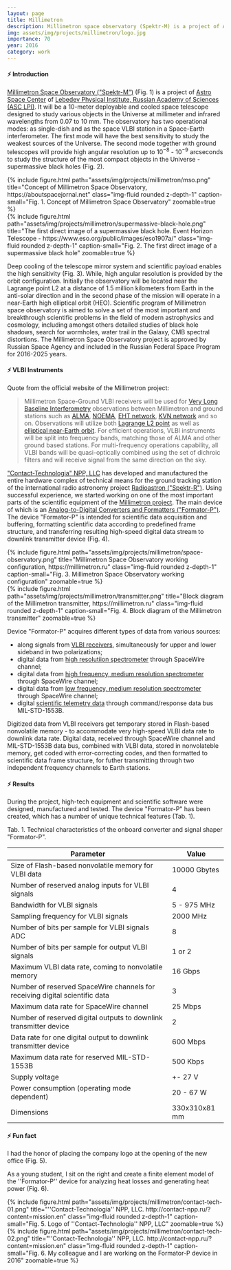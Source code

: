 ```yaml
---
layout: page
title: Millimetron
description: Millimetron space observatory (Spektr-M) is a project of Astro Space Center of Lebedev Physical Institute, Russian Academy of Sciences (ASC LPI).
img: assets/img/projects/millimetron/logo.jpg
importance: 70
year: 2016
category: work
---
```


#### ⚡️ Introduction

[Millimetron Space Observatory ("Spektr-M")](https://millimetron.ru/en/) (Fig. 1) is a project of [Astro Space Center](http://sites.lebedev.ru/en/asc/2061.html) of [Lebedev Physical Institute, Russian Academy of Sciences (ASC LPI)](http:/old.lebedev.ru/en/). It will be a 10-meter deployable and cooled space telescope designed to study various objects in the Universe at millimeter and infrared wavelengths from 0.07 to 10 mm. The observatory has two operational modes: as single-dish and as the space VLBI station in a Space-Earth interferometer. The first mode will have the best sensitivity to study the weakest sources of the Universe. The second mode together with ground telescopes will provide high angular resolution up to 10<sup>−8</sup> - 10<sup>−9</sup> arcseconds to study the structure of the most compact objects in the Universe - supermassive black holes (Fig. 2).

<div class="row">
    <div class="col-sm mt-2 mt-md-0">
        {% include figure.html
            path="assets/img/projects/millimetron/mso.png"
            title="Concept of Millimetron Space Observatory, https://aboutspacejornal.net"
            class="img-fluid rounded z-depth-1"
            caption-small="Fig. 1. Concept of Millimetron Space Observatory"
            zoomable=true %}
    </div>
    <div class="col-sm mt-2 mt-md-0">
        {% include figure.html
            path="assets/img/projects/millimetron/supermassive-black-hole.png"
            title="The first direct image of a supermassive black hole. Event Horizon Telescope - https://www.eso.org/public/images/eso1907a/"
            class="img-fluid rounded z-depth-1"
            caption-small="Fig. 2. The first direct image of a supermassive black hole"
            zoomable=true %}
    </div>
</div>

 Deep cooling of the telescope mirror system and scientific payload enables the high sensitivity (Fig. 3). While, high angular resolution is provided by the orbit configuration. Initially the observatory will be located near the Lagrange point L2 at a distance of 1.5 million kilometers from Earth in the anti-solar direction and in the second phase of the mission will operate in a near-Earth high elliptical orbit (HEO). Scientific program of Millimetron space observatory is aimed to solve a set of the most important and breakthrough scientific problems in the field of modern astrophysics and cosmology, including amongst others detailed studies of black hole shadows, search for wormholes, water trail in the Galaxy, CMB spectral distortions. The Millimetron Space Observatory project is approved by Russian Space Agency and included in the Russian Federal Space Program for 2016-2025 years.

#### ⚡️ VLBI Instruments

Quote from the official website of the Millimetron project:
<blockquote>
    Millimetron Space-Ground VLBI receivers will be used for <a href="https://en.wikipedia.org/wiki/Very-long-baseline_interferometry">Very Long Baseline Interferometry</a> observations between Millimetron and ground stations such as <a href="https://www.almaobservatory.org/en/home/">ALMA</a>, <a href="https://www.iram-institute.org/EN/content-page-235-3-235-0-0-0.html">NOEMA</a>, <a href="https://eventhorizontelescope.org/">EHT network</a>, <a href="https://radio.kasi.re.kr/kvn/main_kvn.php">KVN network</a> and so on. Observations will utilize both <a href="https://en.wikipedia.org/wiki/Lagrange_point">Lagrange L2 point</a> as well as <a href="https://en.wikipedia.org/wiki/Low_Earth_orbit">elliptical near-Earth orbit</a>. For efficient operations, VLBI instruments will be split into frequency bands, matching those of ALMA and other ground based stations. For multi-frequency operations capability, all VLBI bands will be quasi-optically combined using the set of dichroic filters and will receive signal from the same direction on the sky.
</blockquote>

["Contact-Technologia" NPP, LLC](http://contact-npp.ru/?content=mainpage.en) has developed and manufactured the entire hardware complex of technical means for the ground tracking station of the international radio astronomy project [Radioastron ("Spektr-R")](http://www.asc.rssi.ru/radioastron/index.html). Using successful experience, we started working on one of the most important parts of the scientific equipment of the [Millimetron project](https://millimetron.ru/en/participants#:~:text=Information%20Satellite%20Systems-,Contact%2DTechnologia,-Institute%20of%20Radio). The main device of which is an [Analog-to-Digital Converters and Formatters ("Formator-P")](http://contact-npp.ru/?content=millimetron.en). The device "Formator-P" is intended for scientific data acquisition and buffering, formatting scientific data according to predefined frame structure, and transferring resulting high-speed digital data stream to downlink transmitter device (Fig. 4).

<div class="row">
    <div class="col-sm mt-3 mt-md-0">
        {% include figure.html
            path="assets/img/projects/millimetron/space-observatory.png"
            title="Millimetron Space Observatory working configuration, https://millimetron.ru"
            class="img-fluid rounded z-depth-1"
            caption-small="Fig. 3. Millimetron Space Observatory working configuration"
            zoomable=true %}
    </div>
    <div class="col-sm mt-3 mt-md-0">
        {% include figure.html
            path="assets/img/projects/millimetron/transmitter.png"
            title="Block diagram of the Millimetron transmitter, https://millimetron.ru"
            class="img-fluid rounded z-depth-1"
            caption-small="Fig. 4. Block diagram of the Millimetron transmitter"
            zoomable=true %}
    </div>
</div>

Device "Formator-P" acquires different types of data from various sources:
- along signals from [VLBI receivers](https://millimetron.ru/en/general/instruments#:~:text=the%20IF%20band.-,Main%20parameters%20of%20the%20Space%2DVLBI%20receiver%20bands%20are%20shown%20in,Dedicated%20SIS%20receiver,-*%20Receiver%20bands%20in), simultaneously for upper and lower sideband in two polarizations;
- digital data from [high resolutiion spectrometer](https://millimetron.ru/en/general/instruments#:~:text=ground%20data%20link.-,High%20Resolution%20Spectrometr,-High%20resolution%20spectrometer) through SpaceWire channel;
- digital data from [high frequency, medium resolution spectrometer](https://millimetron.ru/en/general/instruments#:~:text=University%20of%20Rome.-,Short%20Wave%20Matrix%20Spectrometer,-Short%20wave%20Matrix) through SpaceWire channel;
- digital data from [low frequency, medium resolution spectrometer](https://millimetron.ru/en/general/instruments#:~:text=Space%20Research%20(SRON).-,Long%20Wave%20Matrix%20Spectrometer,-The%20main%20objective) through SpaceWire channel;
- digital [scientific telemetry data](https://millimetron.ru/en/ground-segment/ground-tracking-stations#:~:text=onboard%20high%20ratio%20data%20transmission%20radio%20complex%20(VIRK%2DM)) through command/response data bus MIL-STD-1553B.

Digitized data from VLBI receivers get temporary stored in Flash-based nonvolatile memory - to accommodate very high-speed VLBI data rate to downlink data rate. Digital data, received through SpaceWire channel and MIL-STD-1553B data bus, combined with VLBI data, stored in nonvolateble memory, get coded with error-correcting codes, and then formatted to scientific data frame structure, for futher transmitting through two independent frequency channels to Earth stations.

#### ⚡️ Results

During the project, high-tech equipment and scientific software were designed, manufactured and tested. The device "Formator-P" has been created, which has a number of unique technical features (Tab. 1).

<div class="caption-table">
    Tab. 1. Technical characteristics of the onboard converter and signal shaper "Formator-P".
</div>

| Parameter                                                                                                      | Value            |
| -------------------------------------------------------------------------------------------------------------- | ---------------- |
| Size of Flash-based nonvolatile memory for VLBI data                                                           | 10000 Gbytes     |
| Number of reserved analog inputs for VLBI signals                                                              | 4                |
| Bandwidth for VLBI signals                                                                                     | 5 - 975 MHz      |
| Sampling frequency for VLBI signals                                                                            | 2000 MHz         |
| Number of bits per sample for VLBI signals ADC                                                                 | 8                |
| Number of bits per sample for output VLBI signals                                                              | 1 or 2           |
| Maximum VLBI data rate, coming to nonvolatile memory                                                           | 16 Gbps          |
| Number of reserved SpaceWire channels for receiving digital scientific data&nbsp;&nbsp;&nbsp;&nbsp;&nbsp;&nbsp;&nbsp;&nbsp;&nbsp;&nbsp;&nbsp;&nbsp;&nbsp;&nbsp;&nbsp;&nbsp;&nbsp;&nbsp;&nbsp;&nbsp;&nbsp;&nbsp;&nbsp;&nbsp;&nbsp;&nbsp;&nbsp;&nbsp;&nbsp;&nbsp;| 3                |
| Maximum data rate for SpaceWire channel                                                                        | 25 Mbps          |
| Number of reserved digital outputs to downlink transmitter device                                              | 2                |
| Data rate for one digital output to downlink transmitter device                                                | 600 Mbps         |
| Maximum data rate for reserved MIL-STD-1553B                                                                   | 500 Kbps         |
| Supply voltage                                                                                                 | +- 27 V          |
| Power consumption (operating mode dependent)                                                                   | 20 - 67 W        |
| Dimensions                                                                                                     | 330x310x81 mm    |

<div class="caption-table">
   
</div>

#### ⚡️ Fun fact

I had the honor of placing the company logo at the opening of the new office (Fig. 5).

As a young student, I sit on the right and create a finite element model of the ''Formator-P'' device for analyzing heat losses and generating heat power (Fig. 6).

<div class="row">
    <div class="col-sm-4 mt-3 mt-md-0">
        {% include figure.html
            path="assets/img/projects/millimetron/contact-tech-01.png"
            title="''Contact-Technologia'' NPP, LLC. http://contact-npp.ru/?content=mission.en"
            class="img-fluid rounded z-depth-1"
            caption-small="Fig. 5. Logo of ''Contact-Technologia'' NPP, LLC"
            zoomable=true %}
    </div>
    <div class="col-sm-8 mt-3 mt-md-0">
        {% include figure.html
            path="assets/img/projects/millimetron/contact-tech-02.png"
            title="''Contact-Technologia'' NPP, LLC. http://contact-npp.ru/?content=mission.en"
            class="img-fluid rounded z-depth-1"
            caption-small="Fig. 6. My colleague and I are working on the Formator-P device in 2016"
            zoomable=true %}
    </div>
</div>